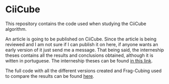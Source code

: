 # CiiCube
This repository contains the code used when studying the CiiCube algorithm.

An article is going to be published on CiiCube.
Since the article is being reviewed and I am not sure if I can publish it on here, if anyone wants an early version of it just send me a message. That being said, the interneship theses contains all the results and conclusions obtained, although it is witten in portuguese. The interneship theses can be found [in this link](https://github.com/Blaldas/Internship-Data-Cube-ID-Reduction/blob/main/MarcoDomingues_2018013362_RelatórioEstagio.pdf).

The full code with all the different versions created and Frag-Cubing used to compare the results can be found [here](https://github.com/Blaldas/Internship-Data-Cube-ID-Reduction).
